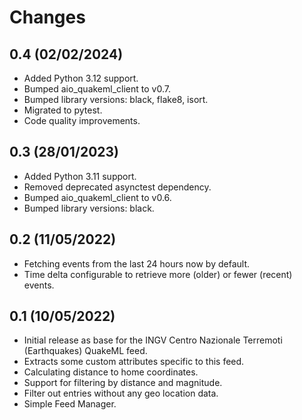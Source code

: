 # Changes

## 0.4 (02/02/2024)
* Added Python 3.12 support.
* Bumped aio_quakeml_client to v0.7.
* Bumped library versions: black, flake8, isort.
* Migrated to pytest.
* Code quality improvements.

## 0.3 (28/01/2023)
* Added Python 3.11 support.
* Removed deprecated asynctest dependency.
* Bumped aio_quakeml_client to v0.6.
* Bumped library versions: black.

## 0.2 (11/05/2022)
* Fetching events from the last 24 hours now by default.
* Time delta configurable to retrieve more (older) or fewer (recent) events.

## 0.1 (10/05/2022)
* Initial release as base for the INGV Centro Nazionale Terremoti (Earthquakes) QuakeML feed.
* Extracts some custom attributes specific to this feed.
* Calculating distance to home coordinates.
* Support for filtering by distance and magnitude.
* Filter out entries without any geo location data.
* Simple Feed Manager.

